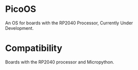 # PicoOS
An OS for boards with the RP2040 Processor, Currently Under Development.

# Compatibility
Boards with the RP2040 processor and Micropython.
